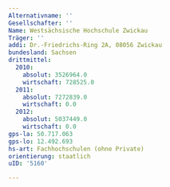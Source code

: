 ```yaml
---
Alternativname: ''
Gesellschafter: ''
Name: Westsächsische Hochschule Zwickau
Träger: ''
addi: Dr.-Friedrichs-Ring 2A, 08056 Zwickau
bundesland: Sachsen
drittmittel:
  2010:
    absolut: 3526964.0
    wirtschaft: 728525.0
  2011:
    absolut: 7272839.0
    wirtschaft: 0.0
  2012:
    absolut: 5037449.0
    wirtschaft: 0.0
gps-la: 50.717.063
gps-lo: 12.492.693
hs-art: Fachhochschulen (ohne Private)
orientierung: staatlich
uID: '5160'

---
```


